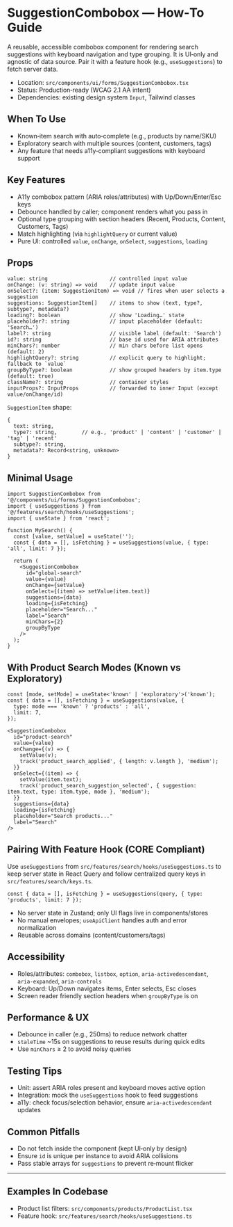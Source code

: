 # SuggestionCombobox — How‑To Guide

A reusable, accessible combobox component for rendering search suggestions with keyboard navigation and type grouping. It is UI‑only and agnostic of data source. Pair it with a feature hook (e.g., `useSuggestions`) to fetch server data.

- Location: `src/components/ui/forms/SuggestionCombobox.tsx`
- Status: Production‑ready (WCAG 2.1 AA intent)
- Dependencies: existing design system `Input`, Tailwind classes

## When To Use

- Known‑item search with auto‑complete (e.g., products by name/SKU)
- Exploratory search with multiple sources (content, customers, tags)
- Any feature that needs a11y‑compliant suggestions with keyboard support

## Key Features

- A11y combobox pattern (ARIA roles/attributes) with Up/Down/Enter/Esc keys
- Debounce handled by caller; component renders what you pass in
- Optional type grouping with section headers (Recent, Products, Content, Customers, Tags)
- Match highlighting (via `highlightQuery` or current value)
- Pure UI: controlled `value`, `onChange`, `onSelect`, `suggestions`, `loading`

## Props

```
value: string                    // controlled input value
onChange: (v: string) => void    // update input value
onSelect?: (item: SuggestionItem) => void // fires when user selects a suggestion
suggestions: SuggestionItem[]    // items to show (text, type?, subtype?, metadata?)
loading?: boolean                // show 'Loading…' state
placeholder?: string             // input placeholder (default: 'Search…')
label?: string                   // visible label (default: 'Search')
id?: string                      // base id used for ARIA attributes
minChars?: number                // min chars before list opens (default: 2)
highlightQuery?: string          // explicit query to highlight; fallback to `value`
groupByType?: boolean            // show grouped headers by item.type (default: true)
className?: string               // container styles
inputProps?: InputProps          // forwarded to inner Input (except value/onChange/id)
```

`SuggestionItem` shape:
```
{
  text: string,
  type?: string,        // e.g., 'product' | 'content' | 'customer' | 'tag' | 'recent'
  subtype?: string,
  metadata?: Record<string, unknown>
}
```

## Minimal Usage

```tsx
import SuggestionCombobox from '@/components/ui/forms/SuggestionCombobox';
import { useSuggestions } from '@/features/search/hooks/useSuggestions';
import { useState } from 'react';

function MySearch() {
  const [value, setValue] = useState('');
  const { data = [], isFetching } = useSuggestions(value, { type: 'all', limit: 7 });

  return (
    <SuggestionCombobox
      id="global-search"
      value={value}
      onChange={setValue}
      onSelect={(item) => setValue(item.text)}
      suggestions={data}
      loading={isFetching}
      placeholder="Search..."
      label="Search"
      minChars={2}
      groupByType
    />
  );
}
```

## With Product Search Modes (Known vs Exploratory)

```tsx
const [mode, setMode] = useState<'known' | 'exploratory'>('known');
const { data = [], isFetching } = useSuggestions(value, {
  type: mode === 'known' ? 'products' : 'all',
  limit: 7,
});

<SuggestionCombobox
  id="product-search"
  value={value}
  onChange={(v) => {
    setValue(v);
    track('product_search_applied', { length: v.length }, 'medium');
  }}
  onSelect={(item) => {
    setValue(item.text);
    track('product_search_suggestion_selected', { suggestion: item.text, type: item.type, mode }, 'medium');
  }}
  suggestions={data}
  loading={isFetching}
  placeholder="Search products..."
  label="Search"
/>
```

## Pairing With Feature Hook (CORE Compliant)

Use `useSuggestions` from `src/features/search/hooks/useSuggestions.ts` to keep server state in React Query and follow centralized query keys in `src/features/search/keys.ts`.

```tsx
const { data = [], isFetching } = useSuggestions(query, { type: 'products', limit: 7 });
```

- No server state in Zustand; only UI flags live in components/stores
- No manual envelopes; `useApiClient` handles auth and error normalization
- Reusable across domains (content/customers/tags)

## Accessibility

- Roles/attributes: `combobox`, `listbox`, `option`, `aria-activedescendant`, `aria-expanded`, `aria-controls`
- Keyboard: Up/Down navigates items, Enter selects, Esc closes
- Screen reader friendly section headers when `groupByType` is on

## Performance & UX

- Debounce in caller (e.g., 250ms) to reduce network chatter
- `staleTime` ~15s on suggestions to reuse results during quick edits
- Use `minChars` ≥ 2 to avoid noisy queries

## Testing Tips

- Unit: assert ARIA roles present and keyboard moves active option
- Integration: mock the `useSuggestions` hook to feed suggestions
- a11y: check focus/selection behavior, ensure `aria-activedescendant` updates

## Common Pitfalls

- Do not fetch inside the component (kept UI‑only by design)
- Ensure `id` is unique per instance to avoid ARIA collisions
- Pass stable arrays for `suggestions` to prevent re‑mount flicker

---

## Examples In Codebase

- Product list filters: `src/components/products/ProductList.tsx`
- Feature hook: `src/features/search/hooks/useSuggestions.ts`

